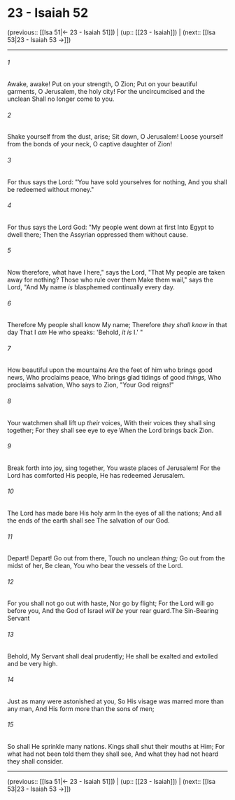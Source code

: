 # 23 - Isaiah 52

(previous:: [[Isa 51|← 23 - Isaiah 51]]) | (up:: [[23 - Isaiah]]) | (next:: [[Isa 53|23 - Isaiah 53 →]])

***


###### 1 
Awake, awake! Put on your strength, O Zion; Put on your beautiful garments, O Jerusalem, the holy city! For the uncircumcised and the unclean Shall no longer come to you. 

###### 2 
Shake yourself from the dust, arise; Sit down, O Jerusalem! Loose yourself from the bonds of your neck, O captive daughter of Zion! 

###### 3 
For thus says the Lord: "You have sold yourselves for nothing, And you shall be redeemed without money." 

###### 4 
For thus says the Lord God: "My people went down at first Into Egypt to dwell there; Then the Assyrian oppressed them without cause. 

###### 5 
Now therefore, what have I here," says the Lord, "That My people are taken away for nothing? Those who rule over them Make them wail," says the Lord, "And My name _is_ blasphemed continually every day. 

###### 6 
Therefore My people shall know My name; Therefore _they shall know_ in that day That I _am_ He who speaks: 'Behold, _it is_ I.' " 

###### 7 
How beautiful upon the mountains Are the feet of him who brings good news, Who proclaims peace, Who brings glad tidings of good _things,_ Who proclaims salvation, Who says to Zion, "Your God reigns!" 

###### 8 
Your watchmen shall lift up _their_ voices, With their voices they shall sing together; For they shall see eye to eye When the Lord brings back Zion. 

###### 9 
Break forth into joy, sing together, You waste places of Jerusalem! For the Lord has comforted His people, He has redeemed Jerusalem. 

###### 10 
The Lord has made bare His holy arm In the eyes of all the nations; And all the ends of the earth shall see The salvation of our God. 

###### 11 
Depart! Depart! Go out from there, Touch no unclean _thing;_ Go out from the midst of her, Be clean, You who bear the vessels of the Lord. 

###### 12 
For you shall not go out with haste, Nor go by flight; For the Lord will go before you, And the God of Israel _will be_ your rear guard.The Sin-Bearing Servant 

###### 13 
Behold, My Servant shall deal prudently; He shall be exalted and extolled and be very high. 

###### 14 
Just as many were astonished at you, So His visage was marred more than any man, And His form more than the sons of men; 

###### 15 
So shall He sprinkle many nations. Kings shall shut their mouths at Him; For what had not been told them they shall see, And what they had not heard they shall consider.

***

(previous:: [[Isa 51|← 23 - Isaiah 51]]) | (up:: [[23 - Isaiah]]) | (next:: [[Isa 53|23 - Isaiah 53 →]])
